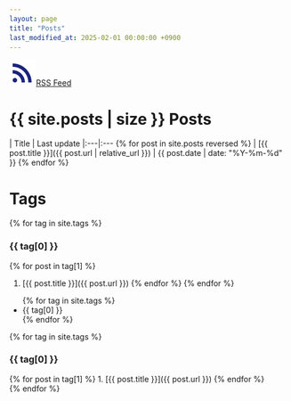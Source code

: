 ```yaml
---
layout: page
title: "Posts"
last_modified_at: 2025-02-01 00:00:00 +0900
---
```

<a href="https://toastkidjp.github.io/feed.xml"><img src="assets/image/ic_rss_feed.svg" style="color: #40000A;">RSS Feed</a>

# {{ site.posts | size }} Posts

| Title | Last update
|:---|:---  {% for post in site.posts reversed %}
| [{{ post.title }}]({{ post.url | relative_url }}) | {{ post.date | date: "%Y-%m-%d" }}  {% endfor %}

# Tags
{% for tag in site.tags %}
### {{ tag[0] }}
  {% for post in tag[1] %}
1. [{{ post.title }}]({{ post.url }})
  {% endfor %}
{% endfor %}


<ul class="mui-tabs__bar">
{% for tag in site.tags %}
  <li>
    <a data-mui-toggle="tab" data-mui-controls="tab-{{ tag[0] }}">{{ tag[0] }}</a>
  </li>
{% endfor %}
</ul>

{% for tag in site.tags %}
<div class="mui-tabs__pane" id="tab-{{tag[0]}}">
<h3>{{ tag[0] }}</h3>
  {% for post in tag[1] %}
1. [{{ post.title }}]({{ post.url }})
  {% endfor %}
</div>
{% endfor %}
